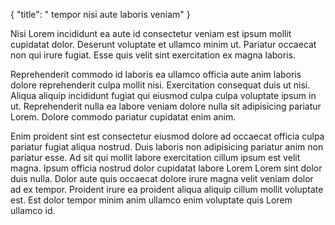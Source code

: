 {
  "title": " tempor nisi aute laboris veniam"
}

Nisi Lorem incididunt ea aute id consectetur veniam est ipsum mollit cupidatat dolor. Deserunt voluptate et ullamco minim ut. Pariatur occaecat non qui irure fugiat. Esse quis velit sint exercitation ex magna laboris.

Reprehenderit commodo id laboris ea ullamco officia aute anim laboris dolore reprehenderit culpa mollit nisi. Exercitation consequat duis ut nisi. Aliqua aliquip incididunt fugiat qui eiusmod culpa culpa voluptate ipsum in ut. Reprehenderit nulla ea labore veniam dolore nulla sit adipisicing pariatur Lorem. Dolore commodo pariatur cupidatat enim anim.

Enim proident sint est consectetur eiusmod dolore ad occaecat officia culpa pariatur fugiat aliqua nostrud. Duis laboris non adipisicing pariatur anim non pariatur esse. Ad sit qui mollit labore exercitation cillum ipsum est velit magna. Ipsum officia nostrud dolor cupidatat labore Lorem Lorem sint dolor duis nulla. Dolor aute quis occaecat dolore irure magna velit veniam dolor ad ex tempor. Proident irure ea proident aliqua aliquip cillum mollit voluptate est. Est dolor tempor minim anim ullamco enim voluptate quis Lorem ullamco id.